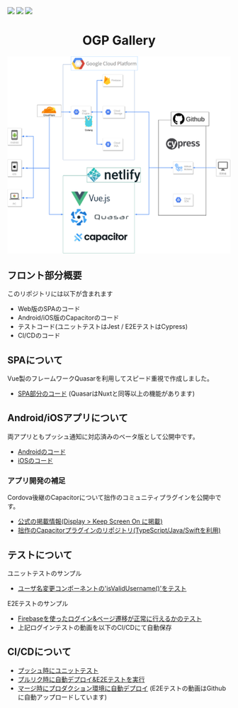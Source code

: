 ![](https://github.com/go-u/ogp-front/workflows/Test/badge.svg)
![](https://github.com/go-u/ogp-front/workflows/Staging/badge.svg)
![](https://github.com/go-u/ogp-front/workflows/Production/badge.svg)

<h1 align="center">OGP Gallery</h1>
<p align="center"><img src="./docs/systems.png" alt="Systems"></p>

## フロント部分概要
このリポジトリには以下が含まれます
- Web版のSPAのコード
- Android/iOS版のCapacitorのコード
- テストコード(ユニットテストはJest / E2EテストはCypress)
- CI/CDのコード


## SPAについて
Vue製のフレームワークQuasarを利用してスピード重視で作成しました。
- [SPA部分のコード](https://github.com/go-u/ogp-gal-front/tree/master/src)
(QuasarはNuxtと同等以上の機能があります)

## Android/iOSアプリについて
両アプリともプッシュ通知に対応済みのベータ版として公開中です。
- [Androidのコード](https://github.com/go-u/ogp-front/tree/master/src-capacitor/android)
- [iOSのコード](https://github.com/go-u/ogp-front/tree/master/src-capacitor/ios)

### アプリ開発の補足
Cordova後継のCapacitorについて拙作のコミュニティプラグインを公開中です。
- [公式の掲載情報(Display > Keep Screen On に掲載)](https://capacitor.ionicframework.com/docs/community/plugins/#display)
- [拙作のCapacitorプラグインのリポジトリ(TypeScript/Java/Swiftを利用)](https://github.com/go-u/capacitor-keep-screen-on)

## テストについて
ユニットテストのサンプル
- [ユーザ名変更コンポーネントの'isValidUsername()'をテスト](https://github.com/go-u/ogp-front/blob/master/test/jest/__tests__/Regex.spec.js)

E2Eテストのサンプル
- [Firebaseを使ったログイン&ページ遷移が正常に行えるかのテスト](https://github.com/go-u/ogp-front/blob/master/test/cypress/integration/home/login_spec.js)
- 上記ログインテストの動画を以下のCI/CDにて自動保存

## CI/CDについて
- [プッシュ時にユニットテスト](https://github.com/go-u/ogp-front/blob/master/.github/workflows/test.yml)
- [プルリク時に自動デプロイ&E2Eテストを実行](https://github.com/go-u/ogp-front/blob/master/.github/workflows/deploy_staging.yml)
- [マージ時にプロダクション環境に自動デプロイ](https://github.com/go-u/ogp-front/blob/master/.github/workflows/deploy_production.yml)
(E2Eテストの動画はGithubに自動アップロードしています)
